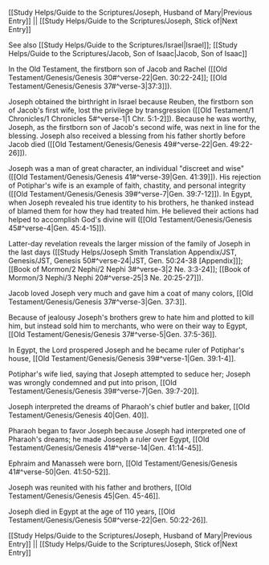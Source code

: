 [[Study Helps/Guide to the Scriptures/Joseph, Husband of Mary|Previous Entry]]  ||  [[Study Helps/Guide to the Scriptures/Joseph, Stick of|Next Entry]]

 See also [[Study Helps/Guide to the Scriptures/Israel|Israel]]; [[Study Helps/Guide to the Scriptures/Jacob, Son of Isaac|Jacob, Son of Isaac]]

 In the Old Testament, the firstborn son of Jacob and Rachel ([[Old Testament/Genesis/Genesis 30#^verse-22|Gen. 30:22-24]]; [[Old Testament/Genesis/Genesis 37#^verse-3|37:3]]).

 Joseph obtained the birthright in Israel because Reuben, the firstborn son of Jacob's first wife, lost the privilege by transgression ([[Old Testament/1 Chronicles/1 Chronicles 5#^verse-1|1 Chr. 5:1-2]]). Because he was worthy, Joseph, as the firstborn son of Jacob's second wife, was next in line for the blessing. Joseph also received a blessing from his father shortly before Jacob died ([[Old Testament/Genesis/Genesis 49#^verse-22|Gen. 49:22-26]]).

 Joseph was a man of great character, an individual "discreet and wise" ([[Old Testament/Genesis/Genesis 41#^verse-39|Gen. 41:39]]). His rejection of Potiphar's wife is an example of faith, chastity, and personal integrity ([[Old Testament/Genesis/Genesis 39#^verse-7|Gen. 39:7-12]]). In Egypt, when Joseph revealed his true identity to his brothers, he thanked instead of blamed them for how they had treated him. He believed their actions had helped to accomplish God's divine will ([[Old Testament/Genesis/Genesis 45#^verse-4|Gen. 45:4-15]]).

 Latter-day revelation reveals the larger mission of the family of Joseph in the last days ([[Study Helps/Joseph Smith Translation Appendix/JST, Genesis/JST, Genesis 50#^verse-24|JST, Gen. 50:24-38 [Appendix]]]; [[Book of Mormon/2 Nephi/2 Nephi 3#^verse-3|2 Ne. 3:3-24]]; [[Book of Mormon/3 Nephi/3 Nephi 20#^verse-25|3 Ne. 20:25-27]]).

 Jacob loved Joseph very much and gave him a coat of many colors, [[Old Testament/Genesis/Genesis 37#^verse-3|Gen. 37:3]].

 Because of jealousy Joseph's brothers grew to hate him and plotted to kill him, but instead sold him to merchants, who were on their way to Egypt, [[Old Testament/Genesis/Genesis 37#^verse-5|Gen. 37:5-36]].

 In Egypt, the Lord prospered Joseph and he became ruler of Potiphar's house, [[Old Testament/Genesis/Genesis 39#^verse-1|Gen. 39:1-4]].

 Potiphar's wife lied, saying that Joseph attempted to seduce her; Joseph was wrongly condemned and put into prison, [[Old Testament/Genesis/Genesis 39#^verse-7|Gen. 39:7-20]].

 Joseph interpreted the dreams of Pharaoh's chief butler and baker, [[Old Testament/Genesis/Genesis 40|Gen. 40]].

 Pharaoh began to favor Joseph because Joseph had interpreted one of Pharaoh's dreams; he made Joseph a ruler over Egypt, [[Old Testament/Genesis/Genesis 41#^verse-14|Gen. 41:14-45]].

 Ephraim and Manasseh were born, [[Old Testament/Genesis/Genesis 41#^verse-50|Gen. 41:50-52]].

 Joseph was reunited with his father and brothers, [[Old Testament/Genesis/Genesis 45|Gen. 45-46]].

 Joseph died in Egypt at the age of 110 years, [[Old Testament/Genesis/Genesis 50#^verse-22|Gen. 50:22-26]].

[[Study Helps/Guide to the Scriptures/Joseph, Husband of Mary|Previous Entry]]  ||  [[Study Helps/Guide to the Scriptures/Joseph, Stick of|Next Entry]]
